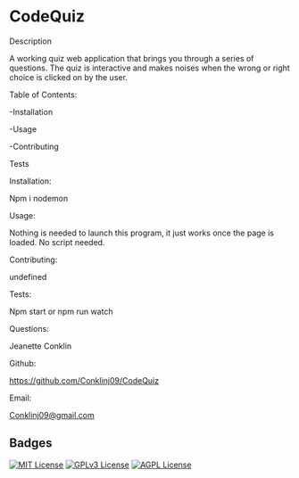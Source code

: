
# CodeQuiz

Description

A working quiz web application that brings you through a series of questions. 
The quiz is interactive and makes noises when the wrong or right choice is 
clicked on by the user. 

Table of Contents:

-Installation

-Usage

-Contributing

Tests

Installation:

Npm i nodemon 

Usage:

Nothing is needed to launch this program, it just works once the page is loaded.
No script needed.

Contributing:

undefined

Tests:

Npm start or npm run watch

Questions:

Jeanette Conklin

Github:

https://github.com/Conklinj09/CodeQuiz

Email:

Conklinj09@gmail.com 



## Badges



[![MIT License](https://img.shields.io/badge/License-MIT-green.svg)](https://choosealicense.com/licenses/mit/)
[![GPLv3 License](https://img.shields.io/badge/License-GPL%20v3-yellow.svg)](https://opensource.org/licenses/)
[![AGPL License](https://img.shields.io/badge/license-AGPL-blue.svg)](http://www.gnu.org/licenses/agpl-3.0)

